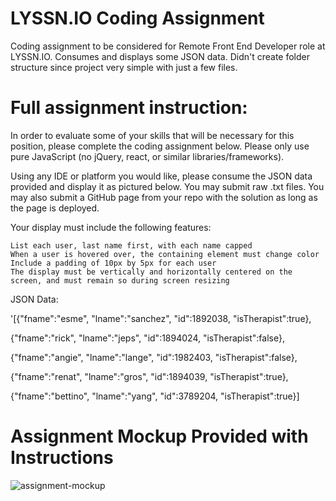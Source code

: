 # LYSSN.IO Coding Assignment

Coding assignment to be considered for Remote Front End Developer role at LYSSN.IO. Consumes and displays some JSON data. 
Didn't create folder structure since project very simple with just a few files. 

# Full assignment instruction:

In order to evaluate some of your skills that will be necessary for this position, please complete the coding assignment below. Please only use pure JavaScript (no jQuery, react, or similar libraries/frameworks).

Using any IDE or platform you would like, please consume the JSON data provided and display it as pictured below. You may submit raw .txt files. You may also submit a GitHub page from your repo with the solution as long as the page is deployed.

Your display must include the following features:

    List each user, last name first, with each name capped
    When a user is hovered over, the containing element must change color
    Include a padding of 10px by 5px for each user
    The display must be vertically and horizontally centered on the screen, and must remain so during screen resizing

JSON Data:

'[{"fname":"esme", "lname":"sanchez", "id":1892038, "isTherapist":true},

{"fname":"rick", "lname":"jeps", "id":1894024, "isTherapist":false},

{"fname":"angie", "lname":"lange", "id":1982403, "isTherapist":false},

{"fname":"renat", "lname":"gros", "id":1894039, "isTherapist":true},

{"fname":"bettino", "lname":"yang", "id":3789204, "isTherapist":true}] 

# Assignment Mockup Provided with Instructions

![assignment-mockup](https://user-images.githubusercontent.com/41405434/127068493-74254a89-08bc-4c1d-873c-b86f8760baeb.png)

